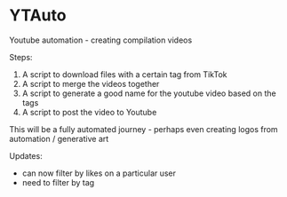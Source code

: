# YTAuto
Youtube automation - creating compilation videos 


Steps: 
1) A script to download files with a certain tag from TikTok 
2) A script to merge the videos together 
3) A script to generate a good name for the youtube video based on the tags 
4) A script to post the video to Youtube 


This will be a fully automated journey - perhaps even creating logos from automation / generative art 


Updates: 
- can now filter by likes on a particular user 
- need to filter by tag 
